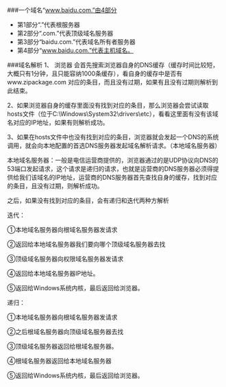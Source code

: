 ###一个域名“www.baidu.com.”由4部分
- 第1部分“.”代表根服务器
- 第2部分“.com.”代表顶级域名服务器
- 第3部分“baidu.com.”代表域名所有者服务器
- 第4部分“www.baidu.com.”代表主机域名。

###域名解析
1、 浏览器 会首先搜索浏览器自身的DNS缓存（缓存时间比较短，大概只有1分钟，且只能容纳1000条缓存），看自身的缓存中是否有www.zipackage.com 对应的条目，而且没有过期，如果有且没有过期则解析到此结束。

2、如果浏览器自身的缓存里面没有找到对应的条目，那么浏览器会尝试读取hosts文件（位于C:\Windows\System32\drivers\etc），看看这里面有没有该域名对应的IP地址，如果有则解析成功。

3、如果在hosts文件中也没有找到对应的条目，浏览器就会发起一个DNS的系统调用，就会向本地配置的首选DNS服务器发起域名解析请求。（本地域名服务器）

本地域名服务器：一般是电信运营商提供的，浏览器通过的是UDP协议向DNS的53端口发起请求，这个请求是递归的请求，也就是运营商的DNS服务器必须得提供给我们该域名的IP地址，运营商的DNS服务器首先查找自身的缓存，找到对应的条目，且没有过期，则解析成功。

之后，如果没有找到对应的条目，会有递归和迭代两种方解析

迭代：

①本地域名服务器向根域名服务器发请求

②返回给本地域名服务器我们要向哪个顶级域名服务器去找

③顶级域名服务器向权限域名服务器发请求

④返回给本地域名服务器IP地址。

⑤返回给Windows系统内核，最后返回给浏览器。

递归：

①本地域名服务器向根域名服务器发请求

②之后根域名服务器向顶级域名服务器去找

③顶级域名服务器返回给根域名服务器。

④根域名服务器返回给本地域名服务器

⑤返回给Windows系统内核，最后返回给浏览器。